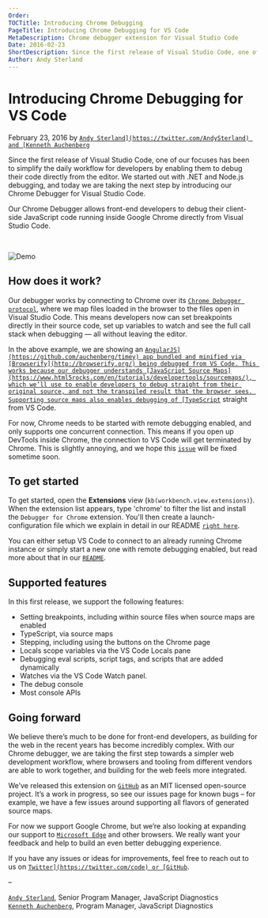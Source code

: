```yaml
---
Order:
TOCTitle: Introducing Chrome Debugging
PageTitle: Introducing Chrome Debugging for VS Code
MetaDescription: Chrome debugger extension for Visual Studio Code
Date: 2016-02-23
ShortDescription: Since the first release of Visual Studio Code, one of our focuses has been to simplify the daily workflow for developers by enabling them to debug their code directly from the editor. We started out with .NET and Node.js debugging, and today we are taking the next step by introducing our Chrome Debugger for Visual Studio Code.
Author: Andy Sterland
---
```


# Introducing Chrome Debugging for VS Code

February 23, 2016 by [`Andy Sterland](https://twitter.com/AndySterland) and [Kenneth Auchenberg`](https://twitter.com/auchenberg)

Since the first release of Visual Studio Code, one of our focuses has been to simplify the daily workflow for developers by enabling them to debug their code directly from the editor. We started out with .NET and Node.js debugging, and today we are taking the next step by introducing our Chrome Debugger for Visual Studio Code.

Our Chrome Debugger allows front-end developers to debug their client-side JavaScript code running inside Google Chrome directly from Visual Studio Code.

<br />

![`Demo`](chrome-debugger-demo.gif)

## How does it work?

Our debugger works by connecting to Chrome over its [`Chrome Debugger protocol`](https://developer.chrome.com/devtools/docs/debugger-protocol), where we map files loaded in the browser to the files open in Visual Studio Code. This means developers now can set breakpoints directly in their source code, set up variables to watch and see the full call stack when debugging — all without leaving the editor.

In the above example, we are showing an [`AngularJS](https://github.com/auchenberg/timey) app bundled and minified via [Browserify](http://browserify.org/) being debugged from VS Code. This works because our debugger understands [JavaScript Source Maps](https://www.html5rocks.com/en/tutorials/developertools/sourcemaps/), which we’ll use to enable developers to debug straight from their original source, and not the transpiled result that the browser sees. Supporting source maps also enables debugging of [TypeScript`](https://www.typescriptlang.org/) straight from VS Code.

For now, Chrome needs to be started with remote debugging enabled, and only supports one concurrent connection. This means if you open up DevTools inside Chrome, the connection to VS Code will get terminated by Chrome. This is slightly annoying, and we hope this [`issue`](https://bugs.chromium.org/p/chromium/issues/detail?id=129539) will be fixed sometime soon.

## To get started

To get started, open the **Extensions** view (`kb(workbench.view.extensions)`).  When the extension list appears, type 'chrome' to filter the list and install the `Debugger for Chrome` extension.  You'll then create a launch-configuration file which we explain in detail in our README [`right here`](https://github.com/microsoft/vscode-chrome-debug).

You can either setup VS Code to connect to an already running Chrome instance or simply start a new one with remote debugging enabled, but read more about that in our [`README`](https://github.com/microsoft/vscode-chrome-debug).

## Supported features

In this first release, we support the following features:

- Setting breakpoints, including within source files when source maps are enabled
- TypeScript, via source maps
- Stepping, including using the buttons on the Chrome page
- Locals scope variables via the VS Code Locals pane
- Debugging eval scripts, script tags, and scripts that are added dynamically
- Watches via the VS Code Watch panel.
- The debug console
- Most console APIs

## Going forward

We believe there’s much to be done for front-end developers, as building for the web in the recent years has become incredibly complex. With our Chrome debugger, we are taking the first step towards a simpler web development workflow, where browsers and tooling from different vendors are able to work together, and building for the web feels more integrated.

We’ve released this extension on [`GitHub`](https://github.com/microsoft/vscode-chrome-debug) as an MIT licensed open-source project. It’s a work in progress, so see our issues page for known bugs – for example, we have a few issues around supporting all flavors of generated source maps.

For now we support Google Chrome, but we’re also looking at expanding our support to [`Microsoft Edge`](https://www.microsoft.com/en-us/windows/microsoft-edge) and other browsers. We really want your feedback and help to build an even better debugging experience.

If you have any issues or ideas for improvements, feel free to reach out to us on [`Twitter](https://twitter.com/code) or [GitHub`](https://github.com/microsoft/vscode-chrome-debug/).

–

[`Andy Sterland`](https://twitter.com/AndySterland), Senior Program Manager, JavaScript Diagnostics <br/>
[`Kenneth Auchenberg`](https://twitter.com/auchenberg), Program Manager, JavaScript Diagnostics

